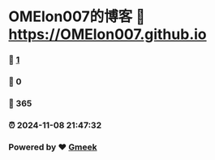 # OMElon007的博客 :link: https://OMElon007.github.io 
### :page_facing_up: [1](https://OMElon007.github.io/tag.html) 
### :speech_balloon: 0 
### :hibiscus: 365 
### :alarm_clock: 2024-11-08 21:47:32 
### Powered by :heart: [Gmeek](https://github.com/Meekdai/Gmeek)
